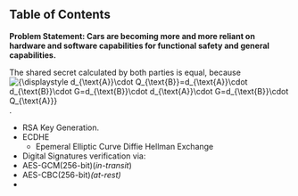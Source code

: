 ## Table of Contents


**Problem Statement: Cars are becoming more and more reliant on hardware and software capabilities for functional safety and general capabilities.**



The shared secret calculated by both parties is equal, because![{\displaystyle d_{\text{A}}\cdot Q_{\text{B}}=d_{\text{A}}\cdot d_{\text{B}}\cdot G=d_{\text{B}}\cdot d_{\text{A}}\cdot G=d_{\text{B}}\cdot Q_{\text{A}}}](https://wikimedia.org/api/rest_v1/media/math/render/svg/73f7a2f92ebb9d9bdfe0cfa3361022658cd5967f).


- RSA Key Generation.
- ECDHE
	- Epemeral Elliptic Curve Diffie Hellman Exchange
- Digital Signatures verification via: 
- AES-GCM(256-bit)(*in-transit*)
- AES-CBC(256-bit)*(at-rest)*
- 






